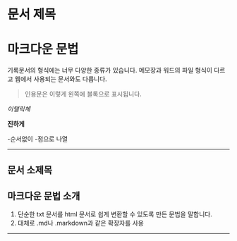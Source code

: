 # 문서 제목
# 마크다운 문법

기록문서의 형식에는 너무 다양한 종류가 있습니다.
메모장과 워드의 파일 형식이 다르고 웹에서 사용되는 문서와도 다릅니다. 

> 인용문은 이렇게 왼쪽에 블록으로 표시됩니다.

*이탤릭체*

**진하게**

-순서없이
-점으로 나열

***

## 문서 소제목
## 마크다운 문법 소개

1. 단순한 txt 문서를 html 문서로 쉽게 변환할 수 있도록 만든 문법을 말합니다.
2. 대체로 .md나 .markdown과 같은 확장자를 사용
___

